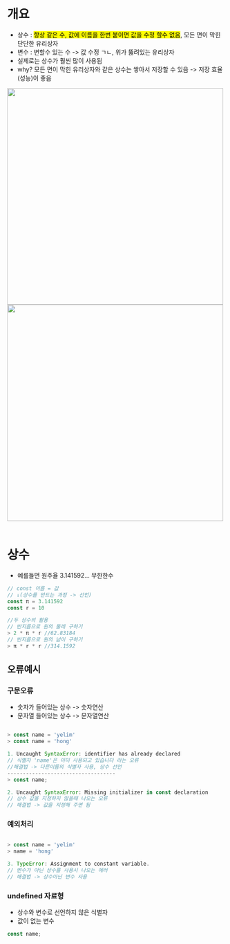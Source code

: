 # 개요

- 상수 : <mark>항상 같은 수, 값에 이름을 한번 붙이면 값을 수정 할수 없음</mark>, 모든 면이 막힌 단단한 유리상자
- 변수 : 변할수 있는 수 -> 값 수정 ㄱㄴ, 위가 뚫려있는 유리상자
- 실제로는 상수가 훨씬 많이 사용됨 
- why? 모든 면이 막힌 유리상자와 같은 상수는 쌓아서 저장할 수 있음 -> 저장 효율(성능)이 좋음
<img src="img/상수_1.png" style="height:500px; float:left;" alt="">
<img src="img/상수_2.png" style="height:500px;" alt="">

<br>
<br>

# 상수
- 예를들면 원주율 3.141592... 무한한수

```js
// const 이름 = 값
// ↓(상수를 만드는 과정 -> 선언)
const π = 3.141592
const r = 10

//두 상수의 활용
// 반지름으로 원의 둘레 구하기
> 2 * π * r //62.83184
// 반지름으로 원의 넚이 구하기
> π * r * r //314.1592
```

## 오류예시

### 구문오류
- 숫자가 들어있는 상수 -> 숫자연산
- 문자열 들어있는 상수 -> 문자열연산
```js

> const name = 'yelim'
> const name = 'hong'

1. Uncaught SyntaxError: identifier has already declared 
// 식별자 'name'은 이미 사용되고 있습니다 라는 오류
//해결법 -> 다른이름의 식별자 사용, 상수 선언
-----------------------------------
> const name;

2. Uncaught SyntaxError: Missing initializer in const declaration
// 상수 값을 지정하지 않을때 나오는 오류
// 해결법 -> 값을 지정해 주면 됨

```
### 예외처리
```js

> const name = 'yelim'
> name = 'hong'

3. TypeError: Assignment to constant variable.
// 변수가 아닌 상수를 사용시 나오는 에러
// 해결법 -> 상수아닌 변수 사용
```

### undefined 자료형
- 상수와 변수로 선언하지 않은 식별자
- 값이 없는 변수
```js
const name;
```